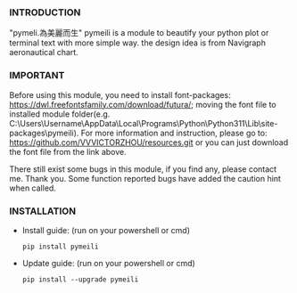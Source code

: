 ### INTRODUCTION
"pymeli.為美麗而生" pymeili is a module to beautify your python plot or terminal text with more simple way. the design idea is from Navigraph aeronautical chart.

### IMPORTANT
Before using this module, you need to install font-packages: https://dwl.freefontsfamily.com/download/futura/; 
moving the font file to installed module folder(e.g. C:\Users\Username\AppData\Local\Programs\Python\Python311\Lib\site-packages\pymeili).
For more information and instruction, please go to: https://github.com/VVVICTORZHOU/resources.git or you can just download the font file from the link above.

There still exist some bugs in this module, if you find any, please contact me. Thank you. Some function reported bugs have added the caution hint when called.

### INSTALLATION
- Install guide: (run on your powershell or cmd)

    `pip install pymeili`

- Update guide: (run on your powershell or cmd)

    `pip install --upgrade pymeili`

